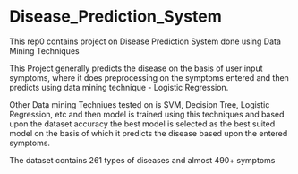 # Disease_Prediction_System
This rep0 contains project on Disease Prediction  System done using Data Mining Techniques

This Project generally predicts the disease on the basis of user input symptoms, where it does preprocessing on the symptoms entered and then predicts using data mining technique - Logistic Regression.

Other Data mining Techniues tested on is SVM, Decision Tree, Logistic Regression, etc and then model is trained using this techniques and based upon the dataset accuracy the best model is selected as the best suited model on the basis of which it predicts the disease based upon the entered symptoms.

The dataset contains 261 types of diseases and almost 490+ symptoms
